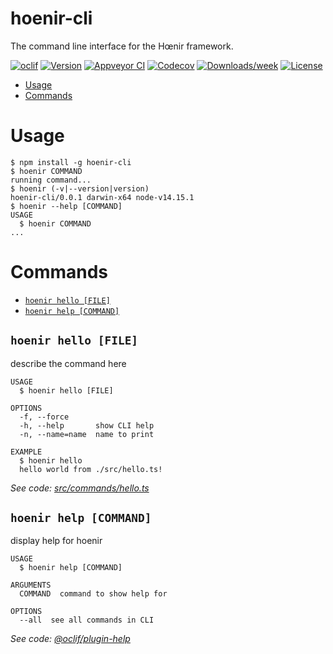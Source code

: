hoenir-cli
==========

The command line interface for the Hœnir framework.

[![oclif](https://img.shields.io/badge/cli-oclif-brightgreen.svg)](https://oclif.io)
[![Version](https://img.shields.io/npm/v/hoenir-cli.svg)](https://npmjs.org/package/hoenir-cli)
[![Appveyor CI](https://ci.appveyor.com/api/projects/status/github/hoenir-space/hoenir-cli?branch=master&svg=true)](https://ci.appveyor.com/project/hoenir-space/hoenir-cli/branch/master)
[![Codecov](https://codecov.io/gh/hoenir-space/hoenir-cli/branch/master/graph/badge.svg)](https://codecov.io/gh/hoenir-space/hoenir-cli)
[![Downloads/week](https://img.shields.io/npm/dw/hoenir-cli.svg)](https://npmjs.org/package/hoenir-cli)
[![License](https://img.shields.io/npm/l/hoenir-cli.svg)](https://github.com/hoenir-space/hoenir-cli/blob/master/package.json)

<!-- toc -->
* [Usage](#usage)
* [Commands](#commands)
<!-- tocstop -->
# Usage
<!-- usage -->
```sh-session
$ npm install -g hoenir-cli
$ hoenir COMMAND
running command...
$ hoenir (-v|--version|version)
hoenir-cli/0.0.1 darwin-x64 node-v14.15.1
$ hoenir --help [COMMAND]
USAGE
  $ hoenir COMMAND
...
```
<!-- usagestop -->
# Commands
<!-- commands -->
* [`hoenir hello [FILE]`](#hoenir-hello-file)
* [`hoenir help [COMMAND]`](#hoenir-help-command)

## `hoenir hello [FILE]`

describe the command here

```
USAGE
  $ hoenir hello [FILE]

OPTIONS
  -f, --force
  -h, --help       show CLI help
  -n, --name=name  name to print

EXAMPLE
  $ hoenir hello
  hello world from ./src/hello.ts!
```

_See code: [src/commands/hello.ts](https://github.com/hoenir-space/hoenir-cli/blob/v0.0.1/src/commands/hello.ts)_

## `hoenir help [COMMAND]`

display help for hoenir

```
USAGE
  $ hoenir help [COMMAND]

ARGUMENTS
  COMMAND  command to show help for

OPTIONS
  --all  see all commands in CLI
```

_See code: [@oclif/plugin-help](https://github.com/oclif/plugin-help/blob/v3.2.2/src/commands/help.ts)_
<!-- commandsstop -->
